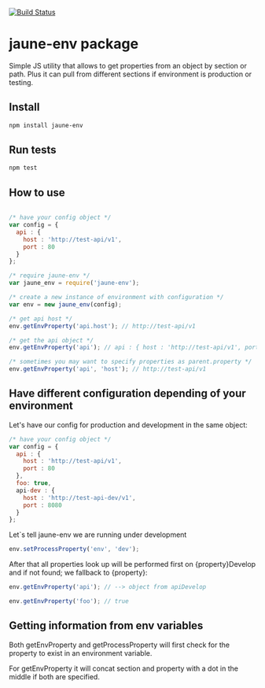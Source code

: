 [![Build Status](https://travis-ci.org/ajuste/jaune-env.svg?branch=master)](https://travis-ci.org/ajuste/jaune-env)

# jaune-env package

Simple JS utility that allows to get properties from an object by section or path. Plus it can pull from different sections if environment is production or testing.

## Install

```sh
npm install jaune-env
```

## Run tests

```sh
npm test
```


## How to use

```js

/* have your config object */
var config = {
  api : {
    host : 'http://test-api/v1',
    port : 80
  }
};

/* require jaune-env */
var jaune_env = require('jaune-env');

/* create a new instance of environment with configuration */
var env = new jaune_env(config);

/* get api host */
env.getEnvProperty('api.host'); // http://test-api/v1

/* get the api object */
env.getEnvProperty('api'); // api : { host : 'http://test-api/v1', port : 80 }

/* sometimes you may want to specify properties as parent.property */
env.getEnvProperty('api', 'host'); // http://test-api/v1

```

## Have different configuration depending of your environment

Let's have our config for production and development in the same object:

```js
/* have your config object */
var config = {
  api : {
    host : 'http://test-api/v1',
    port : 80
  },
  foo: true,
  api-dev : {
    host : 'http://test-api-dev/v1',
    port : 8080
  }
};
```

Let`s tell jaune-env we are running under development

```js
env.setProcessProperty('env', 'dev');
```

After that all properties look up will be performed first on {property}Develop and if not found; we fallback to {property}:

```js
env.getEnvProperty('api'); // --> object from apiDevelop

env.getEnvProperty('foo'); // true
```

## Getting information from env variables
Both getEnvProperty and getProcessProperty will first check for the property to exist in an environment variable.

For getEnvProperty it will concat section and property with a dot in the middle if both are specified.
